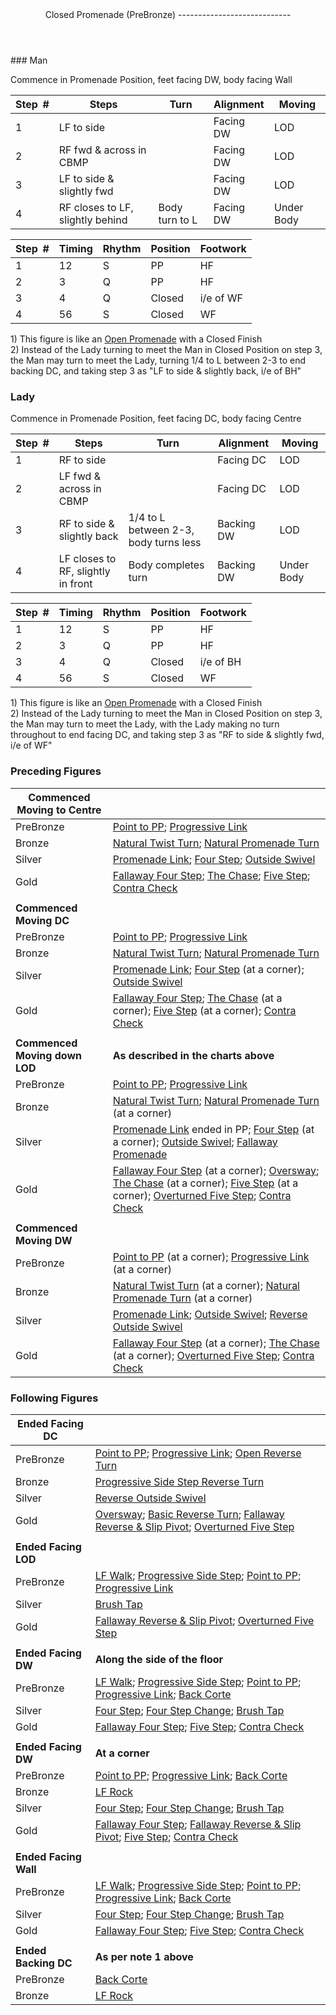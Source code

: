 <header>Closed Promenade (PreBronze)
----------------------------

 </header>### Man

Commence in Promenade Position, feet facing DW, body facing Wall

 | **Step<span style="color:white">\_</span>\#** | **Steps** | **Turn** | **Alignment** | **Moving** |
|---|---|---|---|---|
| 1 | LF to side |  | Facing DW | LOD |
| 2 | RF fwd &amp; across in CBMP |  | Facing DW | LOD |
| 3 | LF to side &amp; slightly fwd |  | Facing DW | LOD |
| 4 | RF closes to LF, slightly behind | Body turn to L | Facing DW | Under Body |

 | **Step<span style="color:white">\_</span>\#** | **Timing** | **Rhythm** | **Position** | **Footwork** |
|---|---|---|---|---|
| 1 | 12 | S | PP | HF |
| 2 | 3 | Q | PP | HF |
| 3 | 4 | Q | Closed | i/e of WF |
| 4 | 56 | S | Closed | WF |

1\) This figure is like an [Open Promenade](open_promenade.md) with a Closed Finish  
 2) Instead of the Lady turning to meet the Man in Closed Position on step 3, the Man may turn to meet the Lady, turning 1/4 to L between 2-3 to end backing DC, and taking step 3 as "LF to side &amp; slightly back, i/e of BH"

### Lady

Commence in Promenade Position, feet facing DC, body facing Centre

 | **Step<span style="color:white">\_</span>\#** | **Steps** | **Turn** | **Alignment** | **Moving** |
|---|---|---|---|---|
| 1 | RF to side |  | Facing DC | LOD |
| 2 | LF fwd &amp; across in CBMP |  | Facing DC | LOD |
| 3 | RF to side &amp; slightly back | 1/4 to L between 2-3, body turns less | Backing DW | LOD |
| 4 | LF closes to RF, slightly in front | Body completes turn | Backing DW | Under Body |

 | **Step<span style="color:white">\_</span>\#** | **Timing** | **Rhythm** | **Position** | **Footwork** |
|---|---|---|---|---|
| 1 | 12 | S | PP | HF |
| 2 | 3 | Q | PP | HF |
| 3 | 4 | Q | Closed | i/e of BH |
| 4 | 56 | S | Closed | WF |

1\) This figure is like an [Open Promenade](open_promenade.md) with a Closed Finish  
 2) Instead of the Lady turning to meet the Man in Closed Position on step 3, the Man may turn to meet the Lady, with the Lady making no turn throughout to end facing DC, and taking step 3 as "RF to side &amp; slightly fwd, i/e of WF"

### Preceding Figures

 | **Commenced Moving to Centre** |  |
|---|---|
| PreBronze | [Point to PP](point_to_pp.md); [Progressive Link](progressive_link.md) |
| Bronze | [Natural Twist Turn](twist_turn.md); [Natural Promenade Turn](promenade_turn.md) |
| Silver | [Promenade Link](promenade_link.md); [Four Step](four_step.md); [Outside Swivel](outside_swivel.md) |
| Gold | [Fallaway Four Step](fallaway_four_step.md); [The Chase](chase.md); [Five Step](five_step.md); [Contra Check](contra_check.md) |
|  |  |
| **Commenced Moving DC** |  |
| PreBronze | [Point to PP](point_to_pp.md); [Progressive Link](progressive_link.md) |
| Bronze | [Natural Twist Turn](twist_turn.md); [Natural Promenade Turn](promenade_turn.md) |
| Silver | [Promenade Link](promenade_link.md); [Four Step](four_step.md) (at a corner); [Outside Swivel](outside_swivel.md) |
| Gold | [Fallaway Four Step](fallaway_four_step.md); [The Chase](chase.md) (at a corner); [Five Step](five_step.md) (at a corner); [Contra Check](contra_check.md) |
|  |  |
| **Commenced Moving down LOD** | **As described in the charts above** |
| PreBronze | [Point to PP](point_to_pp.md); [Progressive Link](progressive_link.md) |
| Bronze | [Natural Twist Turn](twist_turn.md); [Natural Promenade Turn](promenade_turn.md) (at a corner) |
| Silver | [Promenade Link](promenade_link.md) ended in PP; [Four Step](four_step.md) (at a corner); [Outside Swivel](outside_swivel.md); [Fallaway Promenade](fallaway_promenade.md) |
| Gold | [Fallaway Four Step](fallaway_four_step.md) (at a corner); [Oversway](oversway.md); [The Chase](chase.md) (at a corner); [Five Step](five_step.md) (at a corner); [Overturned Five Step](five_step_overturned.md); [Contra Check](contra_check.md) |
|  |  |
| **Commenced Moving DW** |  |
| PreBronze | [Point to PP](point_to_pp.md) (at a corner); [Progressive Link](progressive_link.md) (at a corner) |
| Bronze | [Natural Twist Turn](twist_turn.md) (at a corner); [Natural Promenade Turn](promenade_turn.md) (at a corner) |
| Silver | [Promenade Link](promenade_link.md); [Outside Swivel](outside_swivel.md); [Reverse Outside Swivel](outside_swivel.md) |
| Gold | [Fallaway Four Step](fallaway_four_step.md) (at a corner); [The Chase](chase.md) (at a corner); [Overturned Five Step](five_step_overturned.md); [Contra Check](contra_check.md) |

### Following Figures

 | **Ended Facing DC** |  |
|---|---|
| PreBronze | [Point to PP](point_to_pp.md); [Progressive Link](progressive_link.md); [Open Reverse Turn](open_reverse_turn.md) |
| Bronze | [Progressive Side Step Reverse Turn](side_step_reverse.md) |
| Silver | [Reverse Outside Swivel](reverse_outside_swivel.md) |
| Gold | [Oversway](oversway.md); [Basic Reverse Turn](basic_reverse.md); [Fallaway Reverse &amp; Slip Pivot](fallaway_reverse.md); [Overturned Five Step](five_step_overturned.md) |
|  |  |
| **Ended Facing LOD** |  |
| PreBronze | [LF Walk](walk_LF.md); [Progressive Side Step](side_step.md); [Point to PP](point_to_pp.md); [Progressive Link](progressive_link.md) |
| Silver | [Brush Tap](brush_tap.md) |
| Gold | [Fallaway Reverse &amp; Slip Pivot](fallaway_reverse.md); [Overturned Five Step](five_step_overturned.md) |
|  |  |
| **Ended Facing DW** | **Along the side of the floor** |
| PreBronze | [LF Walk](walk_LF.md); [Progressive Side Step](side_step.md); [Point to PP](point_to_pp.md); [Progressive Link](progressive_link.md); [Back Corte](corte.md) |
| Silver | [Four Step](four_step.md); [Four Step Change](four_step_change.md); [Brush Tap](brush_tap.md) |
| Gold | [Fallaway Four Step](fallaway_four_step.md); [Five Step](five_step.md); [Contra Check](contra_check.md) |
|  |  |
| **Ended Facing DW** | **At a corner** |
| PreBronze | [Point to PP](point_to_pp.md); [Progressive Link](progressive_link.md); [Back Corte](corte.md) |
| Bronze | [LF Rock](rock_LF.md) |
| Silver | [Four Step](four_step.md); [Four Step Change](four_step_change.md); [Brush Tap](brush_tap.md) |
| Gold | [Fallaway Four Step](fallaway_four_step.md); [Fallaway Reverse &amp; Slip Pivot](fallaway_reverse.md); [Five Step](five_step.md); [Contra Check](contra_check.md) |
|  |  |
| **Ended Facing Wall** |  |
| PreBronze | [LF Walk](walk_LF.md); [Progressive Side Step](side_step.md); [Point to PP](point_to_pp.md); [Progressive Link](progressive_link.md); [Back Corte](corte.md) |
| Silver | [Four Step](four_step.md); [Four Step Change](four_step_change.md); [Brush Tap](brush_tap.md) |
| Gold | [Fallaway Four Step](fallaway_four_step.md); [Five Step](five_step.md); [Contra Check](contra_check.md) |
|  |  |
| **Ended Backing DC** | **As per note 1 above** |
| PreBronze | [Back Corte](corte.md) |
| Bronze | [LF Rock](rock_LF.md) |